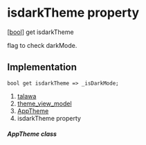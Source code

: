 
<div>

# isdarkTheme property

</div>



[[bool](https://api.flutter.dev/flutter/dart-core/bool-class.html)]
get isdarkTheme



flag to check darkMode.



## Implementation

``` language-dart
bool get isdarkTheme => _isDarkMode;
```








1.  [talawa](../../index.md)
2.  [theme_view_model](../../view_model_theme_view_model/)
3.  [AppTheme](../../view_model_theme_view_model/AppTheme-class.md)
4.  isdarkTheme property

##### AppTheme class







